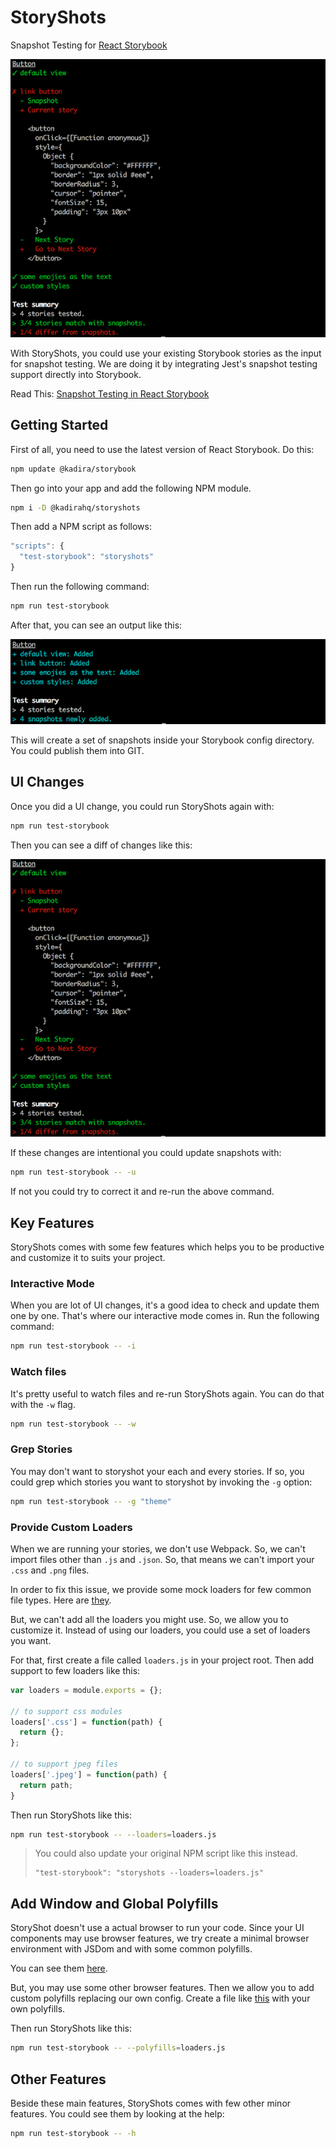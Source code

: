 # StoryShots
Snapshot Testing for [React Storybook](https://github.com/kadirahq/react-storybook)

![StoryShots in use](docs/screenshot.png)

With StoryShots, you could use your existing Storybook stories as the input for snapshot testing. We are doing it by integrating Jest's snapshot testing support directly into Storybook.

Read This: [Snapshot Testing in React Storybook](#)

## Getting Started

First of all, you need to use the latest version of React Storybook.
Do this:

```sh
npm update @kadira/storybook
```

Then go into your app and add the following NPM module.

```sh
npm i -D @kadirahq/storyshots
```

Then add a NPM script as follows:

```js
"scripts": {
  "test-storybook": "storyshots"
}
```

Then run the following command:

```sh
npm run test-storybook
```

After that, you can see an output like this:

![First Run](docs/first-run.png)

This will create a set of snapshots inside your Storybook config directory. You could publish them into GIT.

## UI Changes

Once you did a UI change, you could run StoryShots again with:

```sh
npm run test-storybook
```
Then you can see a diff of changes like this:

![UI Changes](docs/screenshot.png)

If these changes are intentional you could update snapshots with:

```sh
npm run test-storybook -- -u
```

If not you could try to correct it and re-run the above command.

## Key Features

StoryShots comes with some few features which helps you to be productive and customize it to suits your project.

### Interactive Mode

When you are lot of UI changes, it's a good idea to check and update them one by one. That's where our interactive mode comes in.
Run the following command:

```sh
npm run test-storybook -- -i
```

### Watch files

It's pretty useful to watch files and re-run StoryShots again. You can do that with the `-w` flag.

```sh
npm run test-storybook -- -w
```

### Grep Stories

You may don't want to storyshot your each and every stories. If so, you could grep which stories you want to storyshot by invoking the `-g` option:

```sh
npm run test-storybook -- -g "theme"
```

### Provide Custom Loaders

When we are running your stories, we don't use Webpack. So, we can't import files other than `.js` and `.json`.
So, that means we can't import your `.css` and `.png` files.

In order to fix this issue, we provide some mock loaders for few common file types.
Here are [they](https://github.com/kadirahq/storyshots/blob/master/src/default_config/loaders.js).

But, we can't add all the loaders you might use. So, we allow you to customize it.
Instead of using our loaders, you could use a set of loaders you want.

For that, first create a file called `loaders.js` in your project root. Then add support to few loaders like this:

```js
var loaders = module.exports = {};

// to support css modules
loaders['.css'] = function(path) {
  return {};
};

// to support jpeg files
loaders['.jpeg'] = function(path) {
  return path;
}
```

Then run StoryShots like this:

```sh
npm run test-storybook -- --loaders=loaders.js
```

> You could also update your original NPM script like this instead.
> ~~~
> "test-storybook": "storyshots --loaders=loaders.js"
> ~~~

## Add Window and Global Polyfills

StoryShot doesn't use a actual browser to run your code. Since your UI components may use browser features, we try create a minimal browser environment with JSDom and with some common polyfills.

You can see them [here](https://github.com/kadirahq/storyshots/blob/master/src/default_config/polyfills.js).

But, you may use some other browser features. Then we allow you to add custom polyfills replacing our own config.
Create a file like [this](https://github.com/kadirahq/storyshots/blob/master/src/default_config/polyfills.js) with your own polyfills.

Then run StoryShots like this:

```sh
npm run test-storybook -- --polyfills=loaders.js
```

## Other Features

Beside these main features, StoryShots comes with few other minor features. You could see them by looking at the help:

```sh
npm run test-storybook -- -h
```
